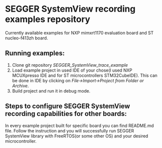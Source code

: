 # SEGGER SystemView recording examples repository
Currently available examples for NXP mimxrt1170 evaluation board and ST nucleo-f413zh board.

## Running examples:
1. Clone git repository *SEGGER_SystemView_trace_example*
2. Load example project in used IDE of your chose(I used NXP MCUXpresso IDE and for ST microcontrollers STM32CubeIDE). This can be done in IDE by clicking on *File->Import->Project from Folder or Archive*.
3. Build project and run it in debug mode.

## Steps to configure SEGGER SystemView recording capabilities for other boards:
In every example project built for specific board you can find README.md file. Follow the instruction and you will successfully run SEGGER SystemView library with FreeRTOS(or some other OS) and your desired microcontroller.
